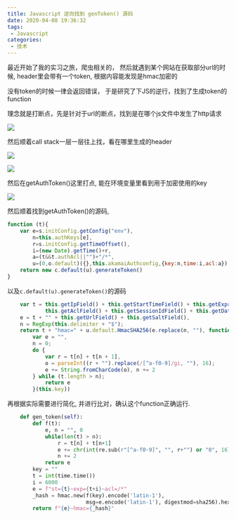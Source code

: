 ```yaml
---
title: Javascript 逆向找到 genToken() 源码
date: 2020-04-08 19:36:32
tags:
 - Javascript
categories:
 - 技术
---
```


最近开始了我的实习之旅，爬虫相关的， 然后就遇到某个网站在获取部分url的时候, header里会带有一个token, 根据内容能发现是hmac加密的

没有token的时候一律会返回错误， 于是研究了下JS的逆行，找到了生成token的function

理念就是打断点，先是针对于url的断点，找到是在哪个js文件中发生了http请求

![](https://i.loli.net/2020/04/08/SOp8XdqNaih7CLD.png)

然后顺着call stack一层一层往上找，看在哪里生成的header

![](https://i.loli.net/2020/04/08/cflYktUxpgHB9QG.png)

![](https://i.loli.net/2020/04/08/CpcIrAsE3jaxdNl.png)

然后在getAuthToken()这里打点, 能在环境变量里看到用于加密使用的key

![](https://i.loli.net/2020/04/08/6oOEAYNVPmzwXRr.png)

然后顺着找到getAuthToken()的源码, 

```javascript
function (t){
    var e=s.initConfig.getConfig("env"),
        n=this.authKeys[e],
        r=s.initConfig.getTimeOffset(),
        i=(new Date).getTime()+r,
        a=(t&&t.authAcl||"")+"/*",
        u=(0,o.default)({},this.akamaiAuthconfig,{key:n,time:i,acl:a});
    return new c.default(u).generateToken()
}
```

以及`c.default(u).generateToken()`的源码

```javascript
    var t = this.getIpField() + this.getStartTimeField() + this.getExprField() + 
            this.getAclField() + this.getSessionIdField() + this.getDataField(),
    e = t + "" + this.getUrlField() + this.getSaltField(),
    n = RegExp(this.delimiter + "$");
    return t + "hmac=" + u.default.HmacSHA256(e.replace(n, ""), function(t) {
        var e = "",
        n = 0;
        do {
            var r = t[n] + t[n + 1],
            o = parseInt((r + "").replace(/[^a-f0-9]/gi, ""), 16);
            e += String.fromCharCode(o), n += 2
        } while (t.length > n);
            return e
        }(this.key))
```

再根据实际需要进行简化, 并进行比对，确认这个function正确运行.

```Python
    def gen_token(self):
        def f(t):
            e, n = "", 0
            while(len(t) > n):
                r = t[n] + t[n+1]
                e += chr(int(re.sub(r"[^a-f0-9]", "", r+"") or "0", 16))
                n += 2
            return e
        key = ""
        t = int(time.time())
        i = 6000
        e = f"st={t}~exp={t+i}~acl=/*"
        _hash = hmac.new(f(key).encode('latin-1'),
                         msg=e.encode('latin-1'), digestmod=sha256).hexdigest()
        return f"{e}~hmac={_hash}"
```

